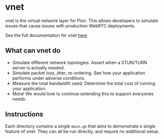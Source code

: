 # vnet
vnet is the virtual network layer for Pion. This allows developers to simulate issues that cause issues
with production WebRTC deployments.

See the full documentation for vnet [here](https://github.com/pion/transport/tree/master/vnet#vnet)

## What can vnet do
* Simulate different network topologies. Assert when a STUN/TURN server is actually needed.
* Simulate packet loss, jitter, re-ordering. See how your application performs under adverse conditions.
* Measure the total bandwidth used. Determine the total cost of running your application.
* More! We would love to continue extending this to support everyones needs.

## Instructions
Each directory contains a single `main.go` that aims to demonstrate a single feature of vnet.
They can all be run directly, and require no additional setup.
